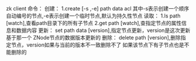zk client 命令：
创建：
1.create [-s ,-e] path data acl
其中-s表示创建一个顺序自动编号的节点,-e表示创建一个临时节点,默认为持久性节点
读取：
1.ls path [watch],查看path目录下的所有子节点
2.get path [watch],查指定节点的属性信息和数据内容
更新：
set path data [version],指定节点更新，version是这次更新基于那一个
ZNode节点的数据版本更新的
删除：
delete path [version],删除指定节点，version如果与当前的版本不一致删除不了
如果该节点下有子节点也是不能删除的


